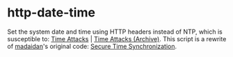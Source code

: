 # http-date-time
Set the system date and time using HTTP headers instead of NTP, which is susceptible to: [Time Attacks](https://www.whonix.org/wiki/Time_Attacks) | [Time Attacks (Archive)](https://web.archive.org/web/20211117201245/https://www.whonix.org/wiki/Time_Attacks). This script is a rewrite of [madaidan](https://github.com/madaidan)'s original code: [Secure Time Synchronization](https://gitlab.com/madaidan/secure-time-sync).
